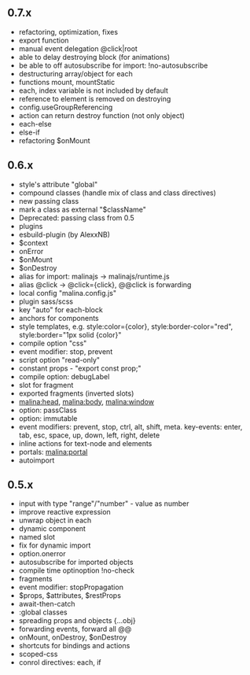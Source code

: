 
## 0.7.x
* refactoring, optimization, fixes
* export function
* manual event delegation @click|root
* able to delay destroying block (for animations)
* be able to off autosubscribe for import: !no-autosubscribe
* destructuring array/object for each
* functions mount, mountStatic
* each, index variable is not included by default
* reference to element is removed on destroying
* config.useGroupReferencing
* action can return destroy function (not only object)
* each-else
* else-if
* refactoring $onMount

## 0.6.x

* style's attribute "global"
* compound classes (handle mix of class and class directives)
* new passing class
* mark a class as external "$className"
* Deprecated: passing class from 0.5
* plugins
* esbuild-plugin (by AlexxNB)
* $context
* onError
* $onMount
* $onDestroy
* alias for import: malinajs -> malinajs/runtime.js
* alias @click -> @click={click}, @@click is forwarding
* local config "malina.config.js"
* plugin sass/scss
* key "auto" for each-block
* anchors for components
* style templates, e.g. style:color={color}, style:border-color="red", style:border="1px solid {color}"
* compile option "css"
* event modifier: stop, prevent
* script option "read-only"
* constant props - "export const prop;"
* compile option: debugLabel
* slot for fragment
* exported fragments (inverted slots)
* <malina:head>, <malina:body>, <malina:window>
* option: passClass
* option: immutable
* event modifiers: prevent, stop, ctrl, alt, shift, meta. key-events: enter, tab, esc, space, up, down, left, right, delete
* inline actions for text-node and elements
* portals: <malina:portal>
* autoimport

## 0.5.x

* input with type "range"/"number" - value as number
* improve reactive expression
* unwrap object in each
* dynamic component
* named slot
* fix for dynamic import
* option.onerror
* autosubscribe for imported objects
* compile time optinoption !no-check
* fragments
* event modifier: stopPropagation
* $props, $attributes, $restProps
* await-then-catch
* :global classes
* spreading props and objects {...obj}
* forwarding events, forward all @@
* onMount, onDestroy, $onDestroy
* shortcuts for bindings and actions
* scoped-css
* conrol directives: each, if
